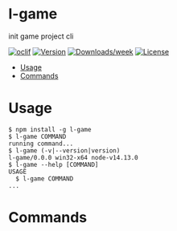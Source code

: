 l-game
======

init game project cli

[![oclif](https://img.shields.io/badge/cli-oclif-brightgreen.svg)](https://oclif.io)
[![Version](https://img.shields.io/npm/v/l-game.svg)](https://npmjs.org/package/l-game)
[![Downloads/week](https://img.shields.io/npm/dw/l-game.svg)](https://npmjs.org/package/l-game)
[![License](https://img.shields.io/npm/l/l-game.svg)](https://github.com/youyiqin/l-game/blob/master/package.json)

<!-- toc -->
* [Usage](#usage)
* [Commands](#commands)
<!-- tocstop -->
# Usage
<!-- usage -->
```sh-session
$ npm install -g l-game
$ l-game COMMAND
running command...
$ l-game (-v|--version|version)
l-game/0.0.0 win32-x64 node-v14.13.0
$ l-game --help [COMMAND]
USAGE
  $ l-game COMMAND
...
```
<!-- usagestop -->
# Commands
<!-- commands -->

<!-- commandsstop -->
